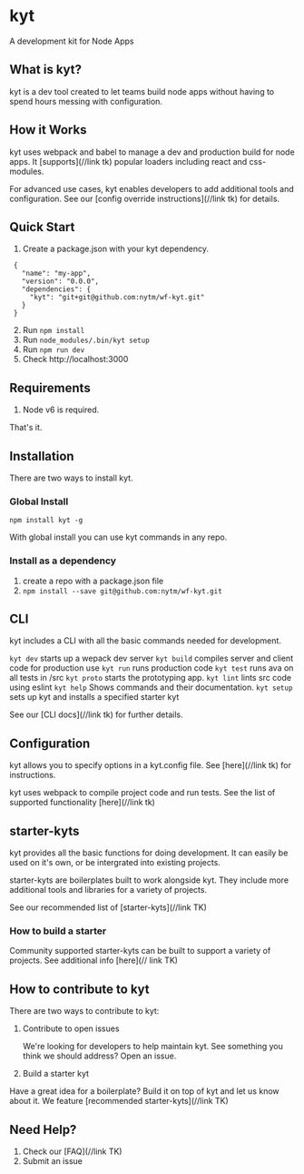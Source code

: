 # kyt
A development kit for Node Apps

## What is kyt?
kyt is a dev tool created to let teams build node apps without having to spend hours messing with configuration.


## How it Works

kyt uses webpack and babel to manage a dev and production build for node apps. It [supports](//link tk) popular loaders including react and css-modules. 

For advanced use cases, kyt enables developers to add additional tools and configuration.
See our [config override instructions](//link tk) for details.


## Quick Start

1. Create a package.json with your kyt dependency.
```
 {
   "name": "my-app",
   "version": "0.0.0",
   "dependencies": {
     "kyt": "git+git@github.com:nytm/wf-kyt.git"
   }
 }
```
2. Run `npm install`
3. Run `node_modules/.bin/kyt setup`
4. Run `npm run dev`
5. Check http://localhost:3000


## Requirements

1. Node v6 is required.

That's it.

## Installation
There are two ways to install kyt.

### Global Install

```
npm install kyt -g
``` 

With global install you can use kyt commands in any repo.

### Install as a dependency

1. create a repo with a package.json file
2. `npm install --save git@github.com:nytm/wf-kyt.git`

## CLI

kyt includes a CLI with all the basic commands needed for development.

`kyt dev` starts up a wepack dev server
`kyt build` compiles server and client code for production use
`kyt run` runs production code
`kyt test` runs ava on all tests in /src
`kyt proto` starts the prototyping app.
`kyt lint` lints src code using eslint
`kyt help` Shows commands and their documentation.
`kyt setup` sets up kyt and installs a specified starter kyt

See our [CLI docs](//link tk) for further details.


## Configuration

kyt allows you to specify options in a kyt.config file.
See [here](//link tk) for instructions.

kyt uses webpack to compile project code and run tests.
See the list of supported functionality [here](//link tk)

## starter-kyts

kyt provides all the basic functions for doing development. It can easily be used on it's own, or be intergrated into existing projects. 

starter-kyts are boilerplates built to work alongside kyt. 
They include more additional tools and libraries for a variety of projects.

See our recommended list of [starter-kyts](//link TK) 


### How to build a starter

Community supported starter-kyts can be built to support a variety of projects. 
See additional info [here](// link TK)


## How to contribute to kyt

There are two ways to contribute to kyt:

1. Contribute to open issues

   We're looking for developers to help maintain kyt. 
   See something you think we should address? Open an issue.

2. Build a starter kyt

  Have a great idea for a boilerplate? Build it on top of kyt and let us know about it. 
  We feature [recommended starter-kyts](//link TK)


## Need Help?

1. Check our [FAQ](//link TK)
2. Submit an issue 
